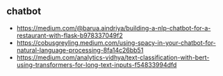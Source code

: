 ## chatbot
- https://medium.com/@barua.aindriya/building-a-nlp-chatbot-for-a-restaurant-with-flask-b978337049f2
- https://cobusgreyling.medium.com/using-spacy-in-your-chatbot-for-natural-language-processing-8fa14c26bb51
- https://medium.com/analytics-vidhya/text-classification-with-bert-using-transformers-for-long-text-inputs-f54833994dfd





